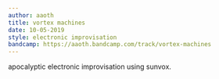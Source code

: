 ```yaml
---
author: aaoth
title: vortex machines
date: 10-05-2019
style: electronic improvisation
bandcamp: https://aaoth.bandcamp.com/track/vortex-machines
---
```


apocalyptic electronic improvisation using sunvox.
